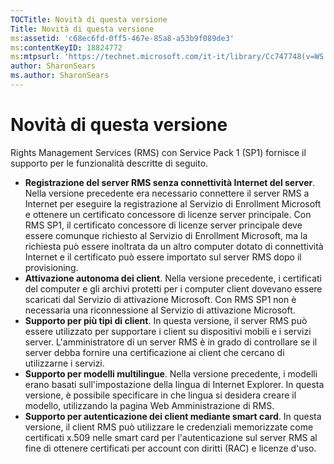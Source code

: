 ```yaml
---
TOCTitle: Novità di questa versione
Title: Novità di questa versione
ms:assetid: 'c68ec6fd-0ff5-467e-85a8-a53b9f089de3'
ms:contentKeyID: 18824772
ms:mtpsurl: 'https://technet.microsoft.com/it-it/library/Cc747748(v=WS.10)'
author: SharonSears
ms.author: SharonSears
---
```


Novità di questa versione
=========================

Rights Management Services (RMS) con Service Pack 1 (SP1) fornisce il supporto per le funzionalità descritte di seguito.

-   **Registrazione del server RMS senza connettività Internet del server**. Nella versione precedente era necessario connettere il server RMS a Internet per eseguire la registrazione al Servizio di Enrollment Microsoft e ottenere un certificato concessore di licenze server principale. Con RMS SP1, il certificato concessore di licenze server principale deve essere comunque richiesto al Servizio di Enrollment Microsoft, ma la richiesta può essere inoltrata da un altro computer dotato di connettività Internet e il certificato può essere importato sul server RMS dopo il provisioning.
-   **Attivazione autonoma dei client**. Nella versione precedente, i certificati del computer e gli archivi protetti per i computer client dovevano essere scaricati dal Servizio di attivazione Microsoft. Con RMS SP1 non è necessaria una riconnessione al Servizio di attivazione Microsoft.
-   **Supporto per più tipi di client**. In questa versione, il server RMS può essere utilizzato per supportare i client su dispositivi mobili e i servizi server. L'amministratore di un server RMS è in grado di controllare se il server debba fornire una certificazione ai client che cercano di utilizzarne i servizi.
-   **Supporto per modelli multilingue**. Nella versione precedente, i modelli erano basati sull'impostazione della lingua di Internet Explorer. In questa versione, è possibile specificare in che lingua si desidera creare il modello, utilizzando la pagina Web Amministrazione di RMS.
-   **Supporto per autenticazione dei client mediante smart card**. In questa versione, il client RMS può utilizzare le credenziali memorizzate come certificati x.509 nelle smart card per l'autenticazione sul server RMS al fine di ottenere certificati per account con diritti (RAC) e licenze d'uso.
